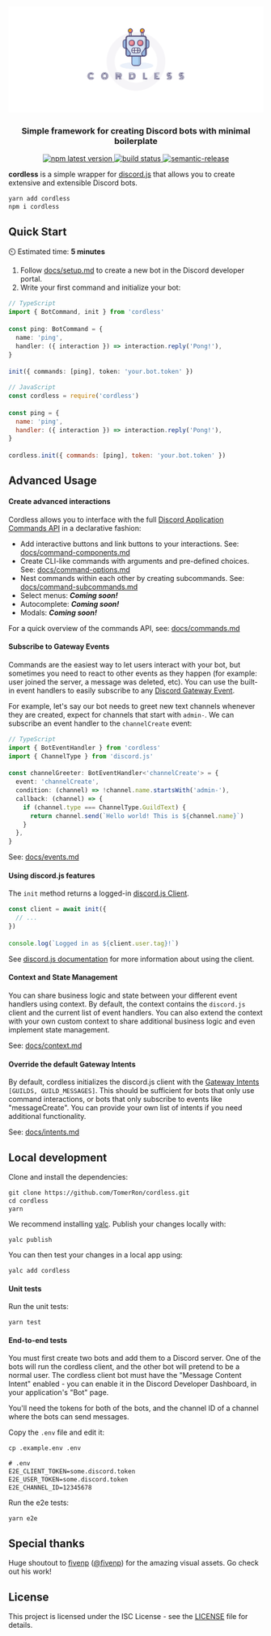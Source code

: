 [![cordless](assets/splash.png)](#)

<h3 align="center">Simple framework for creating Discord bots with minimal boilerplate</h3>
<p align="center">
  <a href="https://www.npmjs.com/package/cordless">
    <img alt="npm latest version" src="https://img.shields.io/npm/v/cordless/latest.svg">
  </a>
  <a href="https://app.travis-ci.com/github/TomerRon/cordless">
    <img alt="build status" src="https://api.travis-ci.com/TomerRon/cordless.svg?branch=master">
  </a>
  <a href="https://github.com/semantic-release/semantic-release">
    <img alt="semantic-release" src="https://img.shields.io/badge/%20%20%F0%9F%93%A6%F0%9F%9A%80-semantic--release-e10079.svg">
  </a>
</p>

**cordless** is a simple wrapper for [discord.js](https://github.com/discordjs/discord.js) that allows you to create extensive and extensible Discord bots.

```
yarn add cordless
npm i cordless
```

## Quick Start

⏲️ Estimated time: **5 minutes**

1. Follow [docs/setup.md](docs/setup.md) to create a new bot in the Discord developer portal.
2. Write your first command and initialize your bot:

```ts
// TypeScript
import { BotCommand, init } from 'cordless'

const ping: BotCommand = {
  name: 'ping',
  handler: ({ interaction }) => interaction.reply('Pong!'),
}

init({ commands: [ping], token: 'your.bot.token' })
```

```js
// JavaScript
const cordless = require('cordless')

const ping = {
  name: 'ping',
  handler: ({ interaction }) => interaction.reply('Pong!'),
}

cordless.init({ commands: [ping], token: 'your.bot.token' })
```

## Advanced Usage

#### Create advanced interactions

Cordless allows you to interface with the full [Discord Application Commands API](https://discord.com/developers/docs/interactions/application-commands) in a declarative fashion:

- Add interactive buttons and link buttons to your interactions. See: [docs/command-components.md](docs/command-components.md)
- Create CLI-like commands with arguments and pre-defined choices. See: [docs/command-options.md](docs/command-options.md)
- Nest commands within each other by creating subcommands. See: [docs/command-subcommands.md](docs/command-subcommands.md)
- Select menus: **_Coming soon!_**
- Autocomplete: **_Coming soon!_**
- Modals: **_Coming soon!_**

For a quick overview of the commands API, see: [docs/commands.md](docs/commands.md)

#### Subscribe to Gateway Events

Commands are the easiest way to let users interact with your bot, but sometimes you need to react to other events as they happen (for example: user joined the server, a message was deleted, etc). You can use the built-in event handlers to easily subscribe to any [Discord Gateway Event](https://discord.com/developers/docs/topics/gateway#commands-and-events-gateway-events).

For example, let's say our bot needs to greet new text channels whenever they are created, expect for channels that start with `admin-`. We can subscribe an event handler to the `channelCreate` event:

```ts
// TypeScript
import { BotEventHandler } from 'cordless'
import { ChannelType } from 'discord.js'

const channelGreeter: BotEventHandler<'channelCreate'> = {
  event: 'channelCreate',
  condition: (channel) => !channel.name.startsWith('admin-'),
  callback: (channel) => {
    if (channel.type === ChannelType.GuildText) {
      return channel.send(`Hello world! This is ${channel.name}`)
    }
  },
}
```

See: [docs/events.md](docs/events.md)

#### Using discord.js features

The `init` method returns a logged-in [discord.js Client](https://discord.js.org/#/docs/main/stable/class/Client).

```ts
const client = await init({
  // ...
})

console.log(`Logged in as ${client.user.tag}!`)
```

See [discord.js documentation](https://discord.js.org/#/docs) for more information about using the client.

#### Context and State Management

You can share business logic and state between your different event handlers using context. By default, the context contains the `discord.js` client and the current list of event handlers. You can also extend the context with your own custom context to share additional business logic and even implement state management.

See: [docs/context.md](docs/context.md)

#### Override the default Gateway Intents

By default, cordless initializes the discord.js client with the [Gateway Intents](https://discord.com/developers/docs/topics/gateway#gateway-intents) `[GUILDS, GUILD_MESSAGES]`. This should be sufficient for bots that only use command interactions, or bots that only subscribe to events like "messageCreate". You can provide your own list of intents if you need additional functionality.

See: [docs/intents.md](docs/intents.md)

## Local development

Clone and install the dependencies:

```
git clone https://github.com/TomerRon/cordless.git
cd cordless
yarn
```

We recommend installing [yalc](https://github.com/wclr/yalc). Publish your changes locally with:

```
yalc publish
```

You can then test your changes in a local app using:

```
yalc add cordless
```

#### Unit tests

Run the unit tests:

```
yarn test
```

#### End-to-end tests

You must first create two bots and add them to a Discord server. One of the bots will run the cordless client, and the other bot will pretend to be a normal user. The cordless client bot must have the "Message Content Intent" enabled - you can enable it in the Discord Developer Dashboard, in your application's "Bot" page.

You'll need the tokens for both of the bots, and the channel ID of a channel where the bots can send messages.

Copy the `.env` file and edit it:

```
cp .example.env .env
```

```
# .env
E2E_CLIENT_TOKEN=some.discord.token
E2E_USER_TOKEN=some.discord.token
E2E_CHANNEL_ID=12345678
```

Run the e2e tests:

```
yarn e2e
```

## Special thanks

Huge shoutout to [fivenp](https://fivenp.com/) ([@fivenp](https://github.com/fivenp)) for the amazing visual assets. Go check out his work!

## License

This project is licensed under the ISC License - see the [LICENSE](LICENSE) file for details.
